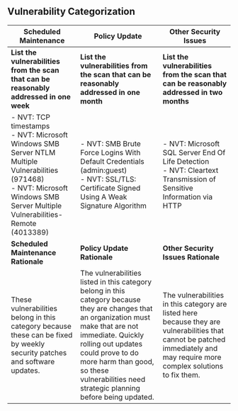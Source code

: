 ## Vulnerability Categorization

| **Scheduled Maintenance** | **Policy Update** | **Other Security Issues** |
|---------------------------|-------------------|---------------------------|
| **List the vulnerabilities from the scan that can be reasonably addressed in one week** | **List the vulnerabilities from the scan that can be reasonably addressed in one month** | **List the vulnerabilities from the scan that can be reasonably addressed in two months** |
| - NVT: TCP timestamps  <br> - NVT: Microsoft Windows SMB Server NTLM Multiple Vulnerabilities (971468)  <br> - NVT: Microsoft Windows SMB Server Multiple Vulnerabilities-Remote (4013389)  | - NVT: SMB Brute Force Logins With Default Credentials (admin:guest) <br> - NVT: SSL/TLS: Certificate Signed Using A Weak Signature Algorithm | - NVT: Microsoft SQL Server End Of Life Detection <br> - NVT: Cleartext Transmission of Sensitive Information via HTTP |
| **Scheduled Maintenance Rationale** | **Policy Update Rationale** | **Other Security Issues Rationale** |
| These vulnerabilities belong in this category because these can be fixed by weekly security patches and software updates. | The vulnerabilities listed in this category belong in this category because they are changes that an organization must make that are not immediate. Quickly rolling out updates could prove to do more harm than good, so these vulnerabilities need strategic planning before being updated. | The vulnerabilities in this category are listed here because they are vulnerabilities that cannot be patched immediately and may require more complex solutions to fix them. |
